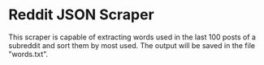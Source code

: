 # Reddit JSON Scraper
This scraper is capable of extracting words used in the last 100 posts of a subreddit and sort them by most used. The output will be saved in the file "words.txt".